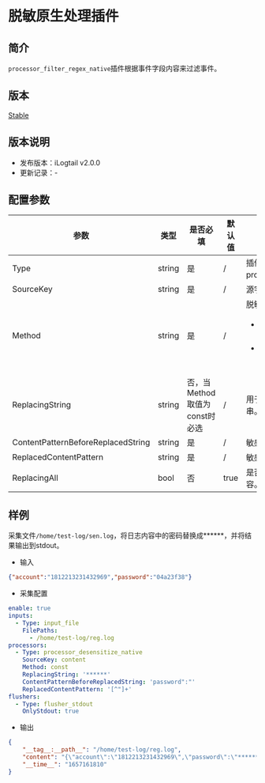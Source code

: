 # 脱敏原生处理插件

## 简介

`processor_filter_regex_native`插件根据事件字段内容来过滤事件。

## 版本

[Stable](../../stability-level.md)

## 版本说明

* 发布版本：iLogtail v2.0.0
* 更新记录：-

## 配置参数

|  **参数**  |  **类型**  |  **是否必填**  |  **默认值**  |  **说明**  |
| --- | --- | --- | --- | --- |
|  Type  |  string  |  是  |  /  |  插件类型。固定为processor\_desensitize\_native。  |
|  SourceKey  |  string  |  是  |  /  |  源字段名。  |
|  Method  |  string  |  是  |  /  |  脱敏方式。可选值包括：<ul><li>const：用常量替换敏感内容。</li><li>md5：用敏感内容的MD5值替换相应内容。</li></ul>       |
|  ReplacingString  |  string  |  否，当Method取值为const时必选  |  /  |  用于替换敏感内容的常量字符串。  |
|  ContentPatternBeforeReplacedString  |  string  |  是  |  /  |  敏感内容的前缀正则表达式。  |
|  ReplacedContentPattern  |  string  |  是  |  /  |  敏感内容的正则表达式。  |
|  ReplacingAll  |  bool  |  否  |  true  |  是否替换所有的匹配的敏感内容。  |

## 样例

采集文件`/home/test-log/sen.log`，将日志内容中的密码替换成******，并将结果输出到stdout。

* 输入

```json
{"account":"1812213231432969","password":"04a23f38"}
```

* 采集配置

```yaml
enable: true
inputs:
  - Type: input_file
    FilePaths: 
      - /home/test-log/reg.log
processors:
  - Type: processor_desensitize_native
    SourceKey: content
    Method: const
    ReplacingString: '******'
    ContentPatternBeforeReplacedString: 'password":"'
    ReplacedContentPattern: '[^"]+'
flushers:
  - Type: flusher_stdout
    OnlyStdout: true
```

* 输出

```json
{
    "__tag__:__path__": "/home/test-log/reg.log",
    "content": "{\"account\":\"1812213231432969\",\"password\":\"******\"}",
    "__time__": "1657161810"
}
```
